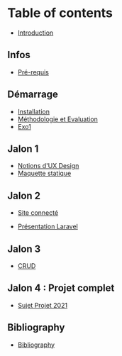 # Table of contents

* [Introduction](README.md)

## Infos

* [Pré-requis](infos/prerequis.md)

## Démarrage

* [Installation](install/install.md)
* [Méthodologie et Evaluation](infos/eval.md)
* [Exo1](install/exo1.md)

## Jalon 1

* [Notions d'UX Design](UX/README.md)
* [Maquette statique](jalon1/jalon1.md)

## Jalon 2

* [Site connecté](jalon2/jalon2.md)
<!-- * [Site connecté](infos/todo.md) -->
* [Présentation Laravel](jalon2/presentation.md)


## Jalon 3

* [CRUD](jalon3/jalon3.md)
<!-- * [CRUD](infos/todo.md) -->

## Jalon 4 : Projet complet

* [Sujet Projet 2021](Projet/npp.md)

## Bibliography

* [Bibliography](infos/bib.md)


